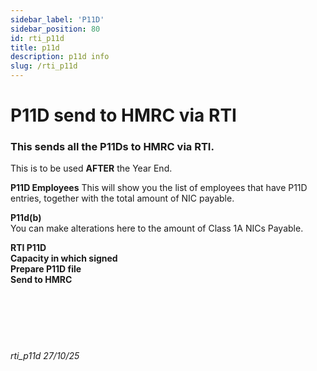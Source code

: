 ```yaml
---
sidebar_label: 'P11D'
sidebar_position: 80
id: rti_p11d
title: p11d
description: p11d info
slug: /rti_p11d
---
```


# P11D send to HMRC via RTI

### This sends all the P11Ds to HMRC via RTI.

This is to be used **AFTER** the Year End.


**P11D Employees**  This will show you the list of employees that have P11D entries, together with the total amount of NIC payable.

**P11d(b)**  
You can make alterations here to the amount of Class 1A NICs Payable.

**RTI P11D**  
  **Capacity in which signed**  
  **Prepare P11D file**  
  **Send to HMRC**  
<br/>
<br/>
<br/>
<br/>
<br/>
###### rti_p11d 27/10/25
